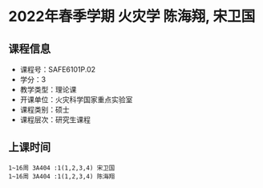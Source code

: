 # 2022年春季学期 火灾学 陈海翔, 宋卫国






## 课程信息

- 课程号：SAFE6101P.02
- 学分：3
- 教学类型：理论课
- 开课单位：火灾科学国家重点实验室
- 课程类别：硕士
- 课程层次：研究生课程

## 上课时间

```
1~16周 3A404 :1(1,2,3,4) 宋卫国
1~16周 3A404 :1(1,2,3,4) 陈海翔
```

